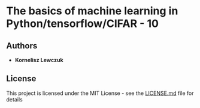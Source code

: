 # The basics of machine learning in Python/tensorflow/CIFAR - 10

## Authors

* **Kornelisz Lewczuk**

## License

This project is licensed under the MIT License - see the [LICENSE.md](LICENSE.md) file for details
